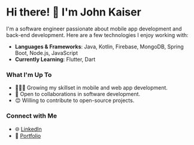 # Hi there! 👋 I'm John Kaiser

I'm a software engineer passionate about mobile app development and back-end development. Here are a few technologies I enjoy working with:

- **Languages & Frameworks**: Java, Kotlin, Firebase, MongoDB, Spring Boot, Node.js, JavaScript
- **Currently Learning**: Flutter, Dart

### What I'm Up To
- 👨🏽‍💻 Growing my skillset in mobile and web app development.
- 🤝 Open to collaborations in software development.
- 😊 Willing to contribute to open-source projects.

### Connect with Me
- 🌐 [LinkedIn](https://www.linkedin.com/in/john-kaiser-910692212/)
- 💼 [Portfolio](https://johnkaizer.github.io/)
